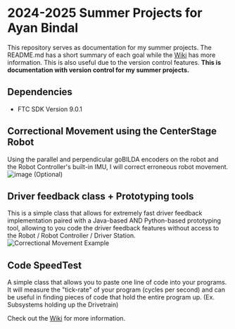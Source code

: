 # 2024-2025 Summer Projects for Ayan Bindal

This repository serves as documentation for my summer projects. The README.md has a short summary of each goal while the [Wiki](wikiURLHere) has more information. This is also useful due to the version control features.
__This is documentation with version control for my summer projects.__


## Dependencies
- FTC SDK Version 9.0.1

## Correctional Movement using the CenterStage Robot
Using the parallel and perpendicular goBILDA encoders on the robot and the Robot Controller's built-in IMU, I will correct erroneous robot movement.
![image](imgURLHere) (Optional)

## Driver feedback class + Prototyping tools
This is a simple class that allows for extremely fast driver feedback implementation paired with a Java-based AND Python-based prototyping tool, allowing to you code the driver feedback features without access to the Robot / Robot Controller / Driver Station.
![Correctional Movement Example](https://github.com/3XAY/AB-2024-2025-Summer-Projects/assets/69061313/688a4a97-307c-4479-82d2-b5ff89c20528)

## Code SpeedTest
A simple class that allows you to paste one line of code into your programs. It will measure the "tick-rate" of your program (cycles per second) and can be useful in finding pieces of code that hold the entire program up. (Ex. Subsystems holding up the Drivetrain)

Check out the [Wiki](https://github.com/3XAY/AB-2024-2025-Summer-Projects/wiki) for more information.
